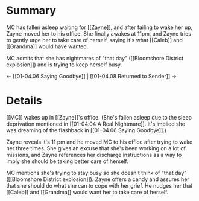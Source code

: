 # Summary
MC has fallen asleep waiting for [[Zayne]], and after failing to wake her up, Zayne moved her to his office. She finally awakes at 11pm, and Zayne tries to gently urge her to take care of herself, saying it's what [[Caleb]] and [[Grandma]] would have wanted.

MC admits that she has nightmares of "that day" ([[Bloomshore District explosion]]) and is trying to keep herself busy.

← [[01-04.06 Saying Goodbye]] | [[01-04.08 Returned to Sender]] →

# Details
[[MC]] wakes up in [[Zayne]]'s office. (She's fallen asleep due to the sleep deprivation mentioned in [[01-04.04 A Real Nightmare]]. It's implied she was dreaming of the flashback in [[01-04.06 Saying Goodbye]].)

Zayne reveals it's 11 pm and he moved MC to his office after trying to wake her three times. She gives an excuse that she's been working on a lot of missions, and Zayne references her discharge instructions as a way to imply she should be taking better care of herself.

MC mentions she's trying to stay busy so she doesn't think of "that day" ([[Bloomshore District explosion]]). Zayne offers a candy and assures her that she should do what she can to cope with her grief. He nudges her that [[Caleb]] and [[Grandma]] would want her to take care of herself.
